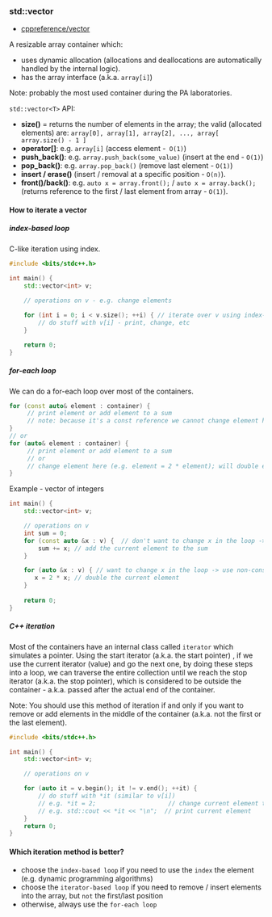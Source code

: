 ### std::vector 
* [cppreference/vector](https://en.cppreference.com/w/cpp/container/vector)

A resizable array container which:
* uses dynamic allocation (allocations and deallocations are automatically handled by the internal logic).
* has the array interface (a.k.a. `array[i]`)

Note: probably the most used container during the PA laboratories. 

`std::vector<T>` API:
* **size()** = returns the number of elements in the array; the valid (allocated elements) are: `array[0], array[1], array[2], ..., array[ array.size() - 1 ]`
* **operator[]**: e.g. `array[i]` (access element -` O(1)`)
*  **push_back()**: e.g. `array.push_back(some_value)` (insert at the end - `O(1)`)
*  **pop_back()**: e.g. `array.pop_back()` (remove last element - `O(1)`)
* **insert / erase()** (insert / removal at a specific position - `O(n)`).
*  **front()/back()**: e.g. `auto x = array.front();` / `auto x = array.back();` (returns reference to the first / last element from array - `O(1)`).

#### How to iterate a vector

##### index-based loop
C-like iteration using index.

```cpp
#include <bits/stdc++.h>

int main() {
    std::vector<int> v;
    
    // operations on v - e.g. change elements

    for (int i = 0; i < v.size(); ++i) { // iterate over v using index-based loop
        // do stuff with v[i] - print, change, etc
    }

    return 0;
}
```

#####  for-each loop
We can do a for-each loop over most of the containers.

```cpp
for (const auto& element : container) {
     // print element or add element to a sum
     // note: because it's a const reference we cannot change element here
}
// or
for (auto& element : container) {
     // print element or add element to a sum
     // or
     // change element here (e.g. element = 2 * element); will double every element from container_
}
``` 
Example - vector of integers
```cpp
int main() {
    std::vector<int> v;

    // operations on v
    int sum = 0;
    for (const auto &x : v) {  // don't want to change x in the loop -> use const reference
        sum += x; // add the current element to the sum
    }

    for (auto &x : v) { // want to change x in the loop -> use non-const reference
       x = 2 * x; // double the current element
    }
 
    return 0;
}
```

##### C++ iteration

Most of the containers have an internal class called `iterator` which simulates a pointer. Using the start iterator (a.k.a. the start pointer) , if we use the current iterator (value) and go the next one, by doing these steps into a loop, we can traverse the entire collection until we reach the stop iterator (a.k.a. the stop pointer), which is considered to be outside the container - a.k.a. passed after the actual end of the container.

Note: You should use this method of iteration if and only if you want to remove or add elements in the middle of the container (a.k.a. not the first or the last element).

```cpp
#include <bits/stdc++.h>

int main() {
    std::vector<int> v;

    // operations on v

    for (auto it = v.begin(); it != v.end(); ++it) {
        // do stuff with *it (similar to v[i])
        // e.g. *it = 2;                    // change current element to 2
        // e.g. std::cout << *it << "\n";  // print current element
    }
    return 0;
}
```

#### Which iteration method is better?

* choose the `index-based loop` if you need to use the `index` the element (e.g. dynamic programming algorithms)
* choose the `iterator-based loop` if you need to remove / insert elements into the array, but `not` the first/last position
* otherwise, always use the `for-each loop`
